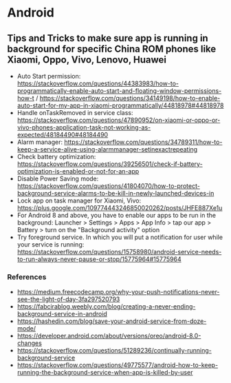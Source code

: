 # Android


## Tips and Tricks to make sure app is running in background for specific China ROM phones like Xiaomi, Oppo, Vivo, Lenovo, Huawei
- Auto Start permission: https://stackoverflow.com/questions/44383983/how-to-programmatically-enable-auto-start-and-floating-window-permissions-how-t / https://stackoverflow.com/questions/34149198/how-to-enable-auto-start-for-my-app-in-xiaomi-programmatically/44818978#44818978
- Handle onTaskRemoved in service class: https://stackoverflow.com/questions/47890952/on-xiaomi-or-oppo-or-vivo-phones-application-task-not-working-as-expected/48184490#48184490
- Alarm manager: https://stackoverflow.com/questions/34789311/how-to-keep-a-service-alive-using-alarmmanager-setinexactrepeating
- Check battery optimization: https://stackoverflow.com/questions/39256501/check-if-battery-optimization-is-enabled-or-not-for-an-app
- Disable Power Saving mode: https://stackoverflow.com/questions/41804070/how-to-protect-background-service-alarms-to-be-kill-in-newly-launched-devices-in
- Lock app on task manager for Xiaomi, Vivo: https://plus.google.com/109774443246850020262/posts/JHFE887Xe1u
- For Android 8 and above, you have to enable our apps to be run in the background: Launcher > Settings > Apps > App Info > tap our app > Battery > turn on the "Background activity" option
- Try foreground service. In which you will put a notification for user while your service is running: https://stackoverflow.com/questions/15758980/android-service-needs-to-run-always-never-pause-or-stop/15775964#15775964

### References
- https://medium.freecodecamp.org/why-your-push-notifications-never-see-the-light-of-day-3fa297520793
- https://fabcirablog.weebly.com/blog/creating-a-never-ending-background-service-in-android
- https://hashedin.com/blog/save-your-android-service-from-doze-mode/
- https://developer.android.com/about/versions/oreo/android-8.0-changes
- https://stackoverflow.com/questions/51289236/continually-running-background-service
- https://stackoverflow.com/questions/49775577/android-how-to-keep-running-the-background-service-when-app-is-killed-by-user
